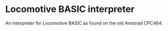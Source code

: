 # Locomotive BASIC interpreter

An interpreter for Locomotive BASIC as found on the old Amstrad CPC464.
